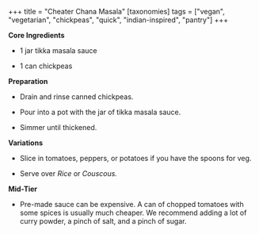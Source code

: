 +++
title = "Cheater Chana Masala"
[taxonomies]
tags = ["vegan", "vegetarian", "chickpeas", "quick", "indian-inspired", "pantry"]
+++

**Core Ingredients**

- 1 jar tikka masala sauce

- 1 can chickpeas

**Preparation**

- Drain and rinse canned chickpeas.

- Pour into a pot with the jar of tikka masala sauce.

- Simmer until thickened.

**Variations**

- Slice in tomatoes, peppers, or potatoes if you have the spoons for veg.

- Serve over _Rice_ or _Couscous._

**Mid-Tier**

- Pre-made sauce can be expensive. A can of chopped tomatoes with some
  spices is usually much cheaper. We recommend adding a lot of curry
  powder, a pinch of salt, and a pinch of sugar.
